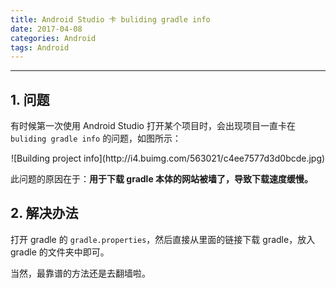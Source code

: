 ```yaml
---
title: Android Studio 卡 buliding gradle info
date: 2017-04-08
categories: Android
tags: Android
---
```

---

## 1. 问题

有时候第一次使用 Android Studio 打开某个项目时，会出现项目一直卡在 `buliding gradle info` 的问题，如图所示：

<center>![Building project  info](http://i4.buimg.com/563021/c4ee7577d3d0bcde.jpg)</center>

此问题的原因在于：**用于下载 gradle 本体的网站被墙了，导致下载速度缓慢。**

## 2. 解决办法

打开 gradle 的 `gradle.properties`，然后直接从里面的链接下载 gradle，放入 gradle 的文件夹中即可。

当然，最靠谱的方法还是去翻墙啦。
